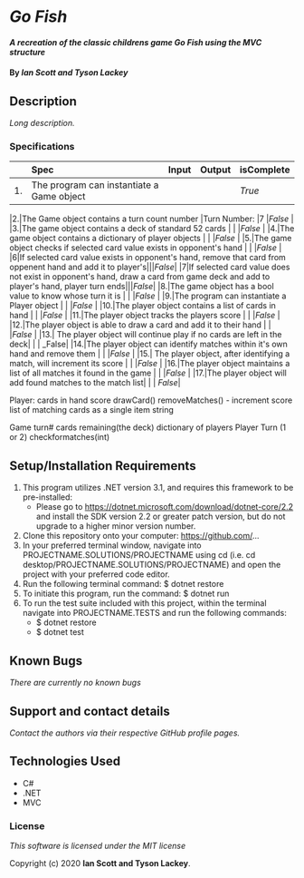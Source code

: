 # _Go Fish_

#### _A recreation of the classic childrens game Go Fish using the MVC structure_

#### By _**Ian Scott and Tyson Lackey**_

## Description

_Long description._

### Specifications
| | Spec | Input | Output | isComplete |
| :-------------     | :-------------     | :------------- | :------------- |:------------- |
|1.|The program can instantiate a Game object  |  |  | _True_ |

|2.|The Game object contains a turn count number |Turn Number: |7 |_False_  |
|3.|The game object contains a deck of standard 52 cards |  |  |_False_  |
|4.|The game object contains a dictionary of player objects |  |  |_False_  |
|5.|The game object checks if selected card value exists in opponent's hand  |  |  |_False_  |
|6|If selected card value exists in opponent's hand, remove that card from oppenent hand and add it to player's|||_False_|
|7|If selected card value does not exist in opponent's hand, draw a card from game deck and add to player's hand, player turn ends|||_False_|
|8.|The game object has a bool value to know whose turn it is  |  |  |_False_  |
|9.|The program can instantiate a Player object  |  |  |_False_  |
|10.|The player object contains a list of cards in hand  |  |  |_False_  |
|11.|The player object tracks the players score  |  |  |_False_  |
|12.|The player object is able to draw a card and add it to their hand  |  |  |_False_  |
|13.| The player object will continue play if no cards are left in the deck| | | _False|
|14.|The player object can identify matches within it's own hand and remove them |  |  |_False_  |
|15.| The player object, after identifying a match, will increment its score  |  |  |_False_  |
|16.|The player object maintains a list of all matches it found in the game  |  |  |_False_  |
|17.|The player object will add found matches to the match list| | | _False_|


Player:
cards in hand
score
drawCard()
removeMatches() - increment score
list of matching cards as a single item string



Game
turn#
cards remaining(the deck)
dictionary of players
Player Turn (1 or 2)
checkformatches(int)


## Setup/Installation Requirements

1. This program utilizes .NET version 3.1, and requires this framework to be pre-installed:
    * Please go to https://dotnet.microsoft.com/download/dotnet-core/2.2 and install the SDK   version 2.2 or greater patch version, but do not upgrade to a higher minor version number.
2. Clone this repository onto your computer: https://github.com/...
3. In your preferred terminal window, navigate into PROJECTNAME.SOLUTIONS/PROJECTNAME using cd (i.e. cd desktop/PROJECTNAME.SOLUTIONS/PROJECTNAME) and open the project with your preferred code editor.
4. Run the following terminal command: $ dotnet restore
5. To initiate this program, run the command: $ dotnet run
6. To run the test suite included with this project, within the terminal navigate into PROJECTNAME.TESTS and run the following commands:
    * $ dotnet restore
    * $ dotnet test


## Known Bugs

_There are currently no known bugs_

## Support and contact details

_Contact the authors via their respective GitHub profile pages._

## Technologies Used

- C#
- .NET
- MVC

### License

_This software is licensed under the MIT license_

Copyright (c) 2020 **Ian Scott and Tyson Lackey**.